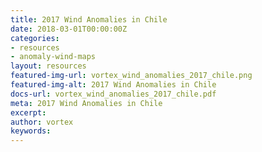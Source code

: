 ```yaml
---
title: 2017 Wind Anomalies in Chile
date: 2018-03-01T00:00:00Z
categories:
- resources
- anomaly-wind-maps
layout: resources
featured-img-url: vortex_wind_anomalies_2017_chile.png
featured-img-alt: 2017 Wind Anomalies in Chile
docs-url: vortex_wind_anomalies_2017_chile.pdf
meta: 2017 Wind Anomalies in Chile
excerpt: 
author: vortex
keywords: 
---
```


